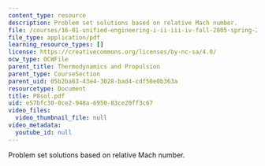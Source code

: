 ```yaml
---
content_type: resource
description: Problem set solutions based on relative Mach number.
file: /courses/16-01-unified-engineering-i-ii-iii-iv-fall-2005-spring-2006/e57bfc300ce2948a695083ce20ff3c67_P8sol.pdf
file_type: application/pdf
learning_resource_types: []
license: https://creativecommons.org/licenses/by-nc-sa/4.0/
ocw_type: OCWFile
parent_title: Thermodynamics and Propulsion
parent_type: CourseSection
parent_uid: 05b2ba63-43e4-3028-bad4-cdf50e0b363a
resourcetype: Document
title: P8sol.pdf
uid: e57bfc30-0ce2-948a-6950-83ce20ff3c67
video_files:
  video_thumbnail_file: null
video_metadata:
  youtube_id: null
---
```

Problem set solutions based on relative Mach number.